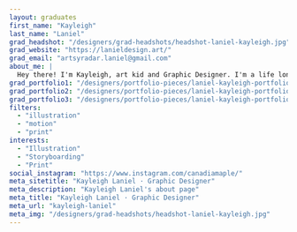 ```yaml
---
layout: graduates
first_name: "Kayleigh"
last_name: "Laniel"
grad_headshot: "/designers/grad-headshots/headshot-laniel-kayleigh.jpg"
grad_website: "https://lanieldesign.art/"
grad_email: "artsyradar.laniel@gmail.com"
about_me: |
  Hey there! I'm Kayleigh, art kid and Graphic Designer. I'm a life long creator and love learning new techniques. My comfort zone is bridging old and new art techniques in new ways.
grad_portfolio1: "/designers/portfolio-pieces/laniel-kayleigh-portfolio1.jpg"
grad_portfolio2: "/designers/portfolio-pieces/laniel-kayleigh-portfolio2.jpg"
grad_portfolio3: "/designers/portfolio-pieces/laniel-kayleigh-portfolio3.jpg"
filters:
  - "illustration"
  - "motion"
  - "print"
interests:
  - "Illustration"
  - "Storyboarding"
  - "Print"
social_instagram: "https://www.instagram.com/canadiamaple/"
meta_sitetitle: "Kayleigh Laniel · Graphic Designer"
meta_description: "Kayleigh Laniel's about page"
meta_title: "Kayleigh Laniel · Graphic Designer"
meta_url: "kayleigh-laniel"
meta_img: "/designers/grad-headshots/headshot-laniel-kayleigh.jpg"
---
```


